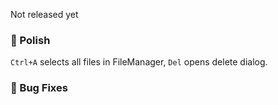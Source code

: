 Not released yet

### 💅 Polish
`Ctrl+A` selects all files in FileManager, `Del` opens delete dialog.

### 🐛 Bug Fixes
